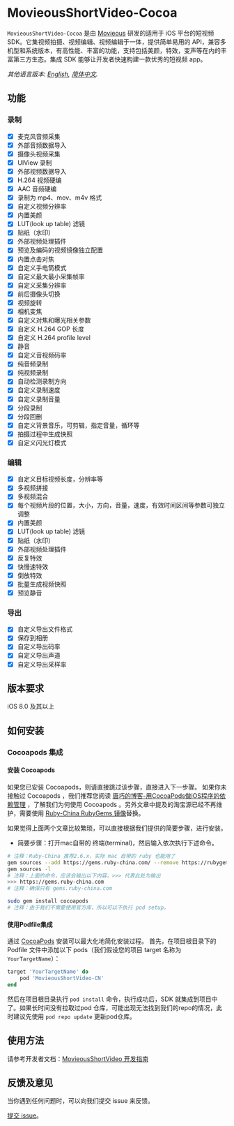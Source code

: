 # MovieousShortVideo-Cocoa

`MovieousShortVideo-Cocoa` 是由 [Movieous](https://movieous.cn/) 研发的适用于 iOS 平台的短视频 SDK。它集视频拍摄、视频编辑、视频编辑于一体，提供简单易用的 API，兼容多机型和系统版本，有高性能、丰富的功能，支持包括美颜，特效，变声等在内的丰富第三方生态。集成 SDK 能够让开发者快速构建一款优秀的短视频 app。

*其他语言版本: [English](README.en-us.md), [简体中文](README.md).*

## 功能

### 录制
- [x] 麦克风音频采集
- [x] 外部音频数据导入
- [x] 摄像头视频采集
- [x] UIView 录制
- [x] 外部视频数据导入
- [x] H.264 视频硬编
- [x] AAC 音频硬编
- [x] 录制为 mp4、mov、m4v 格式
- [x] 自定义视频分辨率
- [x] 内置美颜
- [x] LUT(look up table) 滤镜
- [x] 贴纸（水印）
- [x] 外部视频处理插件
- [x] 预览及编码的视频镜像独立配置
- [x] 内置点击对焦
- [x] 自定义手电筒模式
- [x] 自定义最大最小采集帧率
- [x] 自定义采集分辨率
- [x] 前后摄像头切换
- [x] 视频旋转
- [x] 相机变焦
- [x] 自定义对焦和曝光相关参数
- [x] 自定义 H.264 GOP 长度
- [x] 自定义 H.264 profile level
- [x] 静音
- [x] 自定义音视频码率
- [x] 纯音频录制
- [x] 纯视频录制
- [x] 自动检测录制方向
- [x] 自定义录制速度
- [x] 自定义录制音量
- [x] 分段录制
- [x] 分段回删
- [x] 自定义背景音乐，可剪辑，指定音量，循环等
- [x] 拍摄过程中生成快照
- [x] 自定义闪光灯模式

### 编辑
- [x] 自定义目标视频长度，分辨率等
- [x] 多视频拼接
- [x] 多视频混合
- [x] 每个视频片段的位置，大小，方向，音量，速度，有效时间区间等参数可独立调整
- [x] 内置美颜
- [x] LUT(look up table) 滤镜
- [x] 贴纸（水印）
- [x] 外部视频处理插件
- [x] 反复特效
- [x] 快慢速特效
- [x] 倒放特效
- [x] 批量生成视频快照
- [x] 预览静音

### 导出
- [x] 自定义导出文件格式
- [x] 保存到相册
- [x] 自定义导出码率
- [x] 自定义导出声道
- [x] 自定义导出采样率

## 版本要求

iOS 8.0 及其以上

## 如何安装

### Cocoapods 集成

#### 安装 Cocoapods

如果您已安装 Cocoapods，则请直接跳过该步骤，直接进入下一步骤。
如果你未接触过 Cocoapods ，我们推荐您阅读 [唐巧的博客-用CocoaPods做iOS程序的依赖管理](https://blog.devtang.com/2014/05/25/use-cocoapod-to-manage-ios-lib-dependency/ "用CocoaPods做iOS程序的依赖管理") ，了解我们为何使用 Cocoapods 。另外文章中提及的淘宝源已经不再维护，需要使用 [Ruby-China RubyGems 镜像](https://gems.ruby-china.com/)替换。

如果觉得上面两个文章比较繁琐，可以直接根据我们提供的简要步骤，进行安装。
* 简要步骤：打开mac自带的 终端(terminal)，然后输入依次执行下述命令。

```bash
# 注释：Ruby-China 推荐2.6.x，实际 mac 自带的 ruby 也能用了
gem sources --add https://gems.ruby-china.com/ --remove https://rubygems.org/
gem sources -l
# 注释：上面的命令，应该会输出以下内容，>>> 代表此处为输出
>>> https://gems.ruby-china.com
# 注释：确保只有 gems.ruby-china.com

sudo gem install cocoapods
# 注释：由于我们不需要使用官方库，所以可以不执行 pod setup。
```

#### 使用Podfile集成

通过 [CocoaPods](https://cocoapods.org/) 安装可以最大化地简化安装过程。
首先，在项目根目录下的 Podfile 文件中添加以下 pods（我们假设您的项目 target 名称为 `YourTargetName`）：

```ruby
target 'YourTargetName' do
    pod 'MovieousShortVideo-CN'
end
```

然后在项目根目录执行 `pod install` 命令，执行成功后，SDK 就集成到项目中了。如果长时间没有拉取过pod 仓库，可能出现无法找到我们的repo的情况，此时建议先使用 `pod repo update` 更新pod仓库。

## 使用方法

请参考开发者文档：[MovieousShortVideo 开发指南](https://developer.movieous.cn/#/iOS_ShortVideo)

## 反馈及意见

当你遇到任何问题时，可以向我们提交 issue 来反馈。

[提交 issue](https://github.com/movieous-team/MovieousShortVideo-Cocoa-Release/issues)。